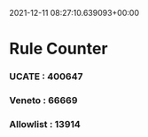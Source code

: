2021-12-11 08:27:10.639093+00:00
# Rule Counter 
 ### UCATE : 400647

 ### Veneto : 66669

 ### Allowlist : 13914